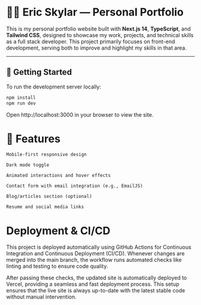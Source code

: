 # 🧑‍💻 Eric Skylar — Personal Portfolio

This is my personal portfolio website built with **Next.js 14**, **TypeScript**, and **Tailwind CSS**, designed to showcase my work, projects, and technical skills as a full stack developer. This project primarily focuses on front-end development, serving both to improve and highlight my skills in that area.

---

## 🚀 Getting Started

To run the development server locally:

```bash
npm install
npm run dev
```

Open http://localhost:3000 in your browser to view the site.

# 📌 Features

    Mobile-first responsive design

    Dark mode toggle

    Animated interactions and hover effects

    Contact form with email integration (e.g., EmailJS)

    Blog/articles section (optional)

    Resume and social media links

# Deployment & CI/CD

This project is deployed automatically using GitHub Actions for Continuous Integration and Continuous Deployment (CI/CD). Whenever changes are merged into the main branch, the workflow runs automated checks like linting and testing to ensure code quality.

After passing these checks, the updated site is automatically deployed to Vercel, providing a seamless and fast deployment process. This setup ensures that the live site is always up-to-date with the latest stable code without manual intervention.